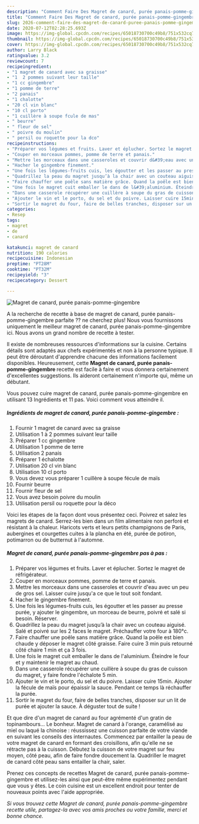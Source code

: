 ```yaml
---
description: "Comment Faire Des Magret de canard, purée panais-pomme-gingembre"
title: "Comment Faire Des Magret de canard, purée panais-pomme-gingembre"
slug: 2026-comment-faire-des-magret-de-canard-puree-panais-pomme-gingembre
date: 2020-07-12T02:28:25.693Z
image: https://img-global.cpcdn.com/recipes/65018730700c49b8/751x532cq70/magret-de-canard-puree-panais-pomme-gingembre-photo-principale-de-la-recette.jpg
thumbnail: https://img-global.cpcdn.com/recipes/65018730700c49b8/751x532cq70/magret-de-canard-puree-panais-pomme-gingembre-photo-principale-de-la-recette.jpg
cover: https://img-global.cpcdn.com/recipes/65018730700c49b8/751x532cq70/magret-de-canard-puree-panais-pomme-gingembre-photo-principale-de-la-recette.jpg
author: Larry Black
ratingvalue: 3.2
reviewcount: 7
recipeingredient:
- "1 magret de canard avec sa graisse"
- "1  2 pommes suivant leur taille"
- "1 cc gingembre"
- "1 pomme de terre"
- "2 panais"
- "1 chalotte"
- "20 cl vin blanc"
- "10 cl porto"
- "1 cuillère à soupe fcule de mas"
- " beurre"
- " fleur de sel"
- " poivre du moulin"
- " persil ou roquette pour la dco"
recipeinstructions:
- "Préparer vos légumes et fruits. Laver et éplucher. Sortez le magret de réfrigérateur."
- "Couper en morceaux pommes, pomme de terre et panais."
- "Mettre les morceaux dans une casseroles et couvrir d&#39;eau avec un peu de gros sel. Laisser cuire jusqu&#39;a ce que le tout soit fondant."
- "Hacher le gingembre finement."
- "Une fois les légumes-fruits cuis, les égoutter et les passer au presse purée, y ajouter le gingembre, un morceau de beurre, poivré et salé si besoin. Réserver."
- "Quadrillez la peau du magret jusqu’à la chair avec un couteau aiguisé. Salé et poivré sur les 2 faces le magret. Préchauffer votre four à 180°c."
- "Faire chauffer une poêle sans matière grâce. Quand la poêle est bien chaude y déposer le magret côté graisse. Faire cuire 3 min puis retourné côté chaire 1 min et ça 3 fois."
- "Une fois le magret cuit emballer le dans de l&#39;aluminium. Éteindre le four et y maintenir le magret au chaud."
- "Dans une casserole récupérer une cuillère à soupe du gras de cuisson du magret, y faire fondre l&#39;échalote 5 min."
- "Ajouter le vin et le porto, du sel et du poivre. Laisser cuire 15min. Ajouter la fécule de maïs pour épaissir la sauce. Pendant ce temps là réchauffer la purée."
- "Sortir le magret du four, faire de belles tranches, disposer sur un lit de purée et ajouter la sauce. À déguster tout de suite !"
categories:
- Resep
tags:
- magret
- de
- canard

katakunci: magret de canard 
nutrition: 190 calories
recipecuisine: Indonesian
preptime: "PT28M"
cooktime: "PT32M"
recipeyield: "3"
recipecategory: Dessert

---
```



![Magret de canard, purée panais-pomme-gingembre](https://img-global.cpcdn.com/recipes/65018730700c49b8/751x532cq70/magret-de-canard-puree-panais-pomme-gingembre-photo-principale-de-la-recette.jpg)

A la recherche de recette à base de magret de canard, purée panais-pomme-gingembre parfaite ?? ne cherchez plus! Nous vous fournissons uniquement le meilleur magret de canard, purée panais-pomme-gingembre ici. Nous avons un grand nombre de recette à tester.

Il existe de nombreuses ressources d'informations sur la cuisine. Certains détails sont adaptés aux chefs expérimentés et non à la personne typique. Il peut être déroutant d'apprendre chacune des informations facilement disponibles. Heureusement, cette <strong> Magret de canard, purée panais-pomme-gingembre </strong> recette est facile à faire et vous donnera certainement d'excellentes suggestions. Ils aideront certainement n'importe qui, même un débutant.

<!--inarticleads1-->

Vous pouvez cuire magret de canard, purée panais-pomme-gingembre en utilisant 13 Ingrédients et 11 pas. Voici comment vous atteindre il.

##### Ingrédients de magret de canard, purée panais-pomme-gingembre :

1. Fournir 1 magret de canard avec sa graisse
1. Utilisation 1 à 2 pommes suivant leur taille
1. Préparer 1 cc gingembre
1. Utilisation 1 pomme de terre
1. Utilisation 2 panais
1. Préparer 1 échalotte
1. Utilisation 20 cl vin blanc
1. Utilisation 10 cl porto
1. Vous devez vous préparer 1 cuillère à soupe fécule de maïs
1. Fournir  beurre
1. Fournir  fleur de sel
1. Vous avez besoin  poivre du moulin
1. Utilisation  persil ou roquette pour la déco


Voici les étapes de la façon dont vous présentez ceci. Poivrez et salez les magrets de canard. Serrez-les bien dans un film alimentaire non perforé et résistant à la chaleur. Haricots verts et leurs petits champignons de Paris, aubergines et courgettes cuites à la plancha en été, purée de potiron, potimarron ou de butternut à l&#39;automne. 

<!--inarticleads2-->

##### Magret de canard, purée panais-pomme-gingembre pas à pas :

1. Préparer vos légumes et fruits. Laver et éplucher. Sortez le magret de réfrigérateur.
1. Couper en morceaux pommes, pomme de terre et panais.
1. Mettre les morceaux dans une casseroles et couvrir d&#39;eau avec un peu de gros sel. Laisser cuire jusqu&#39;a ce que le tout soit fondant.
1. Hacher le gingembre finement.
1. Une fois les légumes-fruits cuis, les égoutter et les passer au presse purée, y ajouter le gingembre, un morceau de beurre, poivré et salé si besoin. Réserver.
1. Quadrillez la peau du magret jusqu’à la chair avec un couteau aiguisé. Salé et poivré sur les 2 faces le magret. Préchauffer votre four à 180°c.
1. Faire chauffer une poêle sans matière grâce. Quand la poêle est bien chaude y déposer le magret côté graisse. Faire cuire 3 min puis retourné côté chaire 1 min et ça 3 fois.
1. Une fois le magret cuit emballer le dans de l&#39;aluminium. Éteindre le four et y maintenir le magret au chaud.
1. Dans une casserole récupérer une cuillère à soupe du gras de cuisson du magret, y faire fondre l&#39;échalote 5 min.
1. Ajouter le vin et le porto, du sel et du poivre. Laisser cuire 15min. Ajouter la fécule de maïs pour épaissir la sauce. Pendant ce temps là réchauffer la purée.
1. Sortir le magret du four, faire de belles tranches, disposer sur un lit de purée et ajouter la sauce. À déguster tout de suite !


Et que dire d&#39;un magret de canard au four agrémenté d&#39;un gratin de topinambours… Le bonheur. Magret de canard à l&#39;orange, caramélisé au miel ou laqué la chinoise : réussissez une cuisson parfaite de votre viande en suivant les conseils des internautes. Commencez par entailler la peau de votre magret de canard en formant des croisillons, afin qu&#39;elle ne se rétracte pas à la cuisson. Débutez la cuisson de votre magret sur feu moyen, côté peau, afin de faire fondre doucement la. Quadriller le magret de canard côté peau sans entailler la chair, saler. 

<!--inarticleads1-->

<p>
Prenez ces concepts de recettes Magret de canard, purée panais-pomme-gingembre et utilisez-les ainsi que peut-être même expérimentez pendant que vous y êtes. Le coin cuisine est un excellent endroit pour tenter de nouveaux points avec l'aide appropriée.
</p>

<p>
<i>Si vous trouvez cette Magret de canard, purée panais-pomme-gingembre recette utile, partagez-la avec vos amis proches ou votre famille, merci et bonne chance.</i>
</p>
